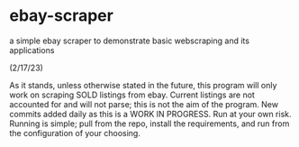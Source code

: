 # ebay-scraper
a simple ebay scraper to demonstrate basic webscraping and its applications

(2/17/23)

As it stands, unless otherwise stated in the future, this program will only work on scraping SOLD listings from ebay. 
Current listings are not accounted for and will not parse; this is not the aim of the program. 
New commits added daily as this is a WORK IN PROGRESS. Run at your own risk. 
Running is simple; pull from the repo, install the requirements, and run from the configuration of your choosing. 
